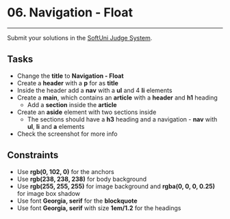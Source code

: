 # 06. Navigation - Float
------
Submit your solutions in the [SoftUni Judge System](https://judge.softuni.bg/Contests/1237/Position-and-Float).

## Tasks
 * Change the **title** to **Navigation - Float**
 * Create a **header** with a **p** for as **title**
 * Inside the header add a **nav** with a **ul** and 4 **li** elements
 * Create a **main**, which contains an **article** with a **header** and **h1** heading
    * Add a **section** inside the **article**
 * Create an **aside** element with two sections inside
    * The sections should have a **h3** heading and a navigation - **nav** with **ul**, **li** and **a** elements
 * Check the screenshot for more info

## Constraints
 * Use **rgb(0, 102, 0)** for the anchors
 * Use **rgb(238, 238, 238)** for body background
 * Use **rgb(255, 255, 255)** for image background and **rgba(0, 0, 0, 0.25)** for image box shadow
 * Use font **Georgia, serif** for the **blockquote**
 * Use font **Georgia, serif** with size **1em/1.2** for the headings
